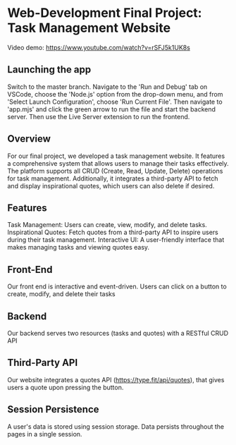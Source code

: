 # Web-Development Final Project: Task Management Website

Video demo: https://www.youtube.com/watch?v=rSFJ5k1UK8s

## Launching the app

Switch to the master branch. Navigate to the 'Run and Debug' tab on VSCode, choose the 'Node.js' option from the drop-down menu, and from 'Select Launch Configuration', choose 'Run Current File'. Then navigate to 'app.mjs' and click the green arrow to run the file and start the backend server. Then use the Live Server extension to run the frontend.

## Overview

For our final project, we developed a task management website. It features a comprehensive system that allows users to manage their tasks effectively. The platform supports all CRUD (Create, Read, Update, Delete) operations for task management. Additionally, it integrates a third-party API to fetch and display inspirational quotes, which users can also delete if desired.

## Features

Task Management: Users can create, view, modify, and delete tasks.
Inspirational Quotes: Fetch quotes from a third-party API to inspire users during their task management.
Interactive UI: A user-friendly interface that makes managing tasks and viewing quotes easy.

## Front-End 

Our front end is interactive and event-driven. Users can click on a button to create, modify, and delete their tasks 

## Backend 

Our backend serves two resources (tasks and quotes) with a RESTful CRUD API

## Third-Party API 

Our website integrates a quotes API (https://type.fit/api/quotes), that gives users a quote upon pressing the button.


## Session Persistence

A user's data is stored using session storage. Data persists throughout the pages in a single session.
